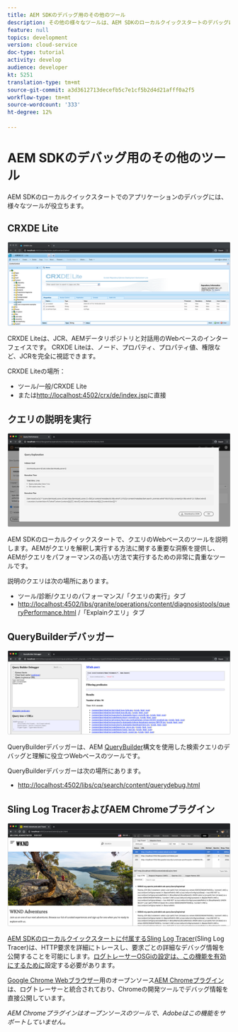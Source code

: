 ```yaml
---
title: AEM SDKのデバッグ用のその他のツール
description: その他の様々なツールは、AEM SDKのローカルクイックスタートのデバッグに役立ちます。
feature: null
topics: development
version: cloud-service
doc-type: tutorial
activity: develop
audience: developer
kt: 5251
translation-type: tm+mt
source-git-commit: a3d3612713decefb5c7e1cf5b2d4d21afff0a2f5
workflow-type: tm+mt
source-wordcount: '333'
ht-degree: 12%

---
```



# AEM SDKのデバッグ用のその他のツール

AEM SDKのローカルクイックスタートでのアプリケーションのデバッグには、様々なツールが役立ちます。

## CRXDE Lite

![CRXDE Lite](./assets/other-tools/crxde-lite.png)

CRXDE Liteは、JCR、AEMデータリポジトリと対話用のWebベースのインターフェイスです。 CRXDE Liteは、ノード、プロパティ、プロパティ値、権限など、JCRを完全に視認できます。

CRXDE Liteの場所：

+ ツール/一般/CRXDE Lite
+ または[http://localhost:4502/crx/de/index.jsp](http://localhost:4502/crx/de/index.jsp)に直接

## クエリの説明を実行

![クエリの説明を実行](./assets/other-tools/explain-query.png)

AEM SDKのローカルクイックスタートで、クエリのWebベースのツールを説明します。AEMがクエリを解釈し実行する方法に関する重要な洞察を提供し、AEMがクエリをパフォーマンスの高い方法で実行するための非常に貴重なツールです。

説明のクエリは次の場所にあります。

+ ツール/診断/クエリのパフォーマンス/「クエリの実行」タブ
+ [http://localhost:4502/libs/granite/operations/content/diagnosistools/queryPerformance.html](http://localhost:4502/libs/granite/operations/content/diagnosistools/queryPerformance.html) /「Explainクエリ」タブ

## QueryBuilderデバッガー

![QueryBuilderデバッガー](./assets/other-tools/query-debugger.png)

QueryBuilderデバッガーは、AEM [QueryBuilder](https://docs.adobe.com/content/help/en/experience-manager-65/developing/platform/query-builder/querybuilder-api.html)構文を使用した検索クエリのデバッグと理解に役立つWebベースのツールです。

QueryBuilderデバッガーは次の場所にあります。

+ [http://localhost:4502/libs/cq/search/content/querydebug.html](http://localhost:4502/libs/cq/search/content/querydebug.html)

## Sling Log TracerおよびAEM Chromeプラグイン

![Sling Log TracerおよびAEM Chromeプラグイン](./assets/other-tools/log-tracer.png)

[AEM SDKのローカルクイックスタートに付属するSling Log Tracer](https://sling.apache.org/documentation/bundles/log-tracers.html)(Sling Log Tracer)は、HTTP要求を詳細にトレースし、要求ごとの詳細なデバッグ情報を公開することを可能にします。[ログトレーサーOSGiの設定は、この機能を有効にするために](https://sling.apache.org/documentation/bundles/log-tracers.html#configuration-1)設定する必要があります。

[Google Chrome Webブラウザー](https://www.google.com/chrome/)用のオープンソース[AEM Chromeプラグイン](https://chrome.google.com/webstore/detail/aem-chrome-plug-in/ejdcnikffjleeffpigekhccpepplaode?hl=ja-JP)は、ログトレーサーと統合されており、Chromeの開発ツールでデバッグ情報を直接公開しています。

_AEM Chromeプラグインはオープンソースのツールで、Adobeはこの機能をサポートしていません。_

